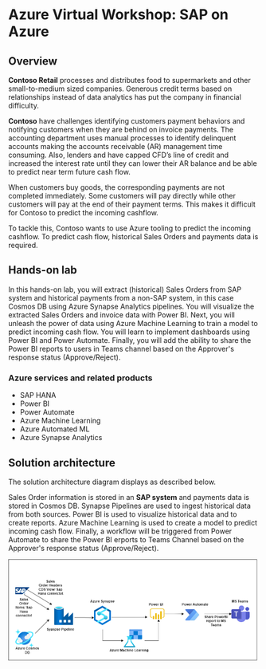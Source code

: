 # Azure Virtual Workshop: SAP on Azure


## Overview

**Contoso Retail** processes and distributes food to supermarkets and other small-to-medium sized companies. Generous credit terms based on relationships instead of data analytics has put the company in financial difficulty. 

**Contoso** have challenges identifying customers payment behaviors and notifying customers when they are behind on invoice payments. The accounting department uses manual processes to identify delinquent accounts making the accounts receivable (AR) management time consuming. Also, lenders and have capped CFD’s line of credit and increased the interest rate until they can lower their AR balance and be able to predict near term future cash flow.


When customers buy goods, the corresponding payments are not completed immediately. Some customers will pay directly while other customers will pay at the end of their payment terms. This makes it difficult for Contoso to predict the incoming cashflow. 

To tackle this, Contoso wants to use Azure tooling to predict the incoming cashflow. To predict cash flow, historical Sales Orders and payments data is required. 

## Hands-on lab

In this hands-on lab, you will extract (historical) Sales Orders from SAP system and historical payments from a non-SAP system, in this case Cosmos DB using Azure Synapse Analytics pipelines. You will visualize the extracted Sales Orders and invoice data with Power BI. Next, you will unleash the power of data using Azure Machine Learning to train a model to predict incoming cash flow. You will learn to implement dashboards using Power BI and Power Automate. Finally, you will add the ability to share the Power BI reports to users in Teams channel based on the Approver's response status (Approve/Reject).


### Azure services and related products

- SAP HANA
- Power BI
- Power Automate
- Azure Machine Learning
- Azure Automated ML
- Azure Synapse Analytics


## Solution architecture
The solution architecture diagram displays as described below.

Sales Order information is stored in an **SAP system** and payments data is stored in Cosmos DB. Synapse Pipelines are used to ingest historical data from both sources. Power BI is used to visualize historical data and to create reports. Azure Machine Learning is used to create a model to predict incoming cash flow. Finally, a workflow will be triggered from Power Automate to share the Power BI erports to Teams Channel based on the Approver's response status (Approve/Reject).

 ![](../Automated-Lab/media/sap.png)
